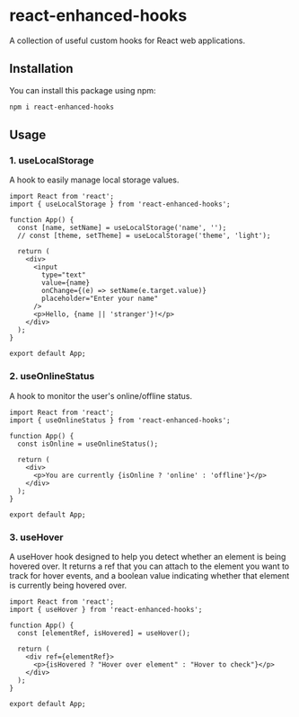 # react-enhanced-hooks

A collection of useful custom hooks for React web applications.

## Installation

You can install this package using npm:

```bash
npm i react-enhanced-hooks
```

## Usage

### 1. useLocalStorage

A hook to easily manage local storage values.

```
import React from 'react';
import { useLocalStorage } from 'react-enhanced-hooks';

function App() {
  const [name, setName] = useLocalStorage('name', '');
  // const [theme, setTheme] = useLocalStorage('theme', 'light');

  return (
    <div>
      <input
        type="text"
        value={name}
        onChange={(e) => setName(e.target.value)}
        placeholder="Enter your name"
      />
      <p>Hello, {name || 'stranger'}!</p>
    </div>
  );
}

export default App;
```

### 2. useOnlineStatus

A hook to monitor the user's online/offline status.

```
import React from 'react';
import { useOnlineStatus } from 'react-enhanced-hooks';

function App() {
  const isOnline = useOnlineStatus();

  return (
    <div>
      <p>You are currently {isOnline ? 'online' : 'offline'}</p>
    </div>
  );
}

export default App;
```

### 3. useHover

A useHover hook designed to help you detect whether an element is being hovered over. It returns a ref that you can attach to the element you want to track for hover events, and a boolean value indicating whether that element is currently being hovered over.

```
import React from 'react';
import { useHover } from 'react-enhanced-hooks';

function App() {
  const [elementRef, isHovered] = useHover();

  return (
    <div ref={elementRef}>
      <p>{isHovered ? "Hover over element" : "Hover to check"}</p>
    </div>
  );
}

export default App;
```
